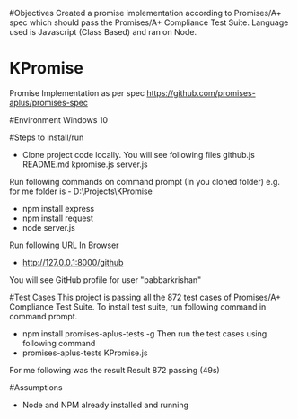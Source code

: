 #Objectives
Created a promise implementation according to Promises/A+ spec which should pass the Promises/A+ Compliance Test Suite. Language used is Javascript (Class Based) and ran on Node.

# KPromise
Promise Implementation as per spec https://github.com/promises-aplus/promises-spec

#Environment
Windows 10

#Steps to install/run
- Clone project code locally. You will see following files
  github.js
  README.md
  kpromise.js
  server.js
  
Run following commands on command prompt (In you cloned folder) e.g. for me folder is - D:\Projects\KPromise
- npm install express
- npm install request
- node server.js

Run following URL In Browser
- http://127.0.0.1:8000/github

You will see GitHub profile for user "babbarkrishan"


#Test Cases
This project is passing all the 872 test cases of Promises/A+ Compliance Test Suite. 
To install test suite, run following command in command prompt.
- npm install promises-aplus-tests -g
Then run the test cases using following command
- promises-aplus-tests KPromise.js

For me following was the result
Result 872 passing (49s)

#Assumptions
- Node and NPM already installed and running

